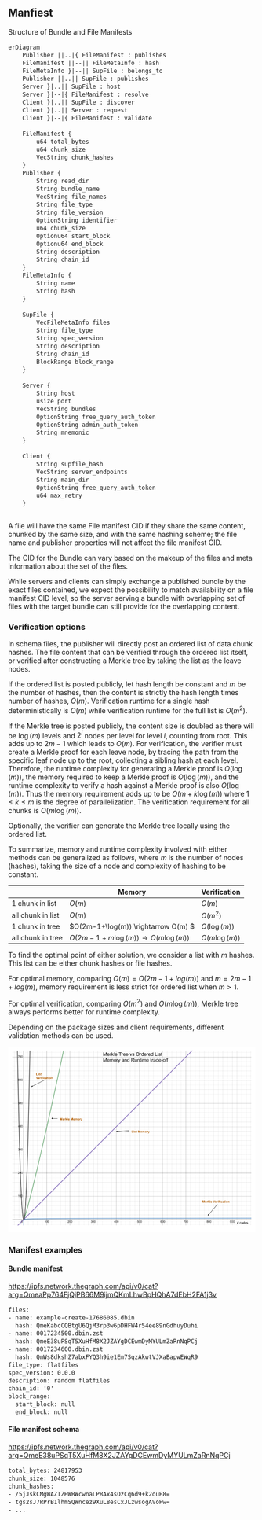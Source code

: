 ## Manfiest

Structure of Bundle and File Manifests

```mermaid
erDiagram
    Publisher ||..|{ FileManifest : publishes
    FileManifest ||--|| FileMetaInfo : hash
    FileMetaInfo }|--|| SupFile : belongs_to
    Publisher ||..|| SupFile : publishes
    Server }|..|| SupFile : host
    Server }|--|{ FileManifest : resolve
    Client }|..|| SupFile : discover
    Client }|..|| Server : request
    Client }|--|{ FileManifest : validate

    FileManifest {
        u64 total_bytes
        u64 chunk_size
        VecString chunk_hashes
    }
    Publisher {
        String read_dir
        String bundle_name
        VecString file_names
        String file_type
        String file_version
        OptionString identifier
        u64 chunk_size
        Optionu64 start_block
        Optionu64 end_block
        String description
        String chain_id
    }
    FileMetaInfo {
        String name
        String hash
    }

    SupFile {
        VecFileMetaInfo files
        String file_type
        String spec_version
        String description
        String chain_id
        BlockRange block_range
    }

    Server {
        String host
        usize port
        VecString bundles
        OptionString free_query_auth_token
        OptionString admin_auth_token
        String mnemonic
    }

    Client {
        String supfile_hash
        VecString server_endpoints
        String main_dir
        OptionString free_query_auth_token
        u64 max_retry
    }
    
```

A file will have the same File manifest CID if they share the same content, chunked by the same size, and with the same hashing scheme; the file name and publisher properties will not affect the file manifest CID.

The CID for the Bundle can vary based on the makeup of the files and meta information about the set of the files. 

While servers and clients can simply exchange a published bundle by the exact files contained, we expect the possibility to match availability on a file manifest CID level, so the server serving a bundle with overlapping set of files with the target bundle can still provide for the overlapping content. 


### Verification options

In schema files, the publisher will directly post an ordered list of data chunk hashes. The file content that can be verified through the ordered list itself, or verified after constructing a 
Merkle tree by taking the list as the leave nodes. 

If the ordered list is posted publicly, let hash length be constant and $m$ be the number of hashes, then the content is strictly the hash length times number of hashes, $O(m)$. Verification runtime for a single hash deterministically is $O(m)$ while verification runtime for the full list is $O(m^2)$.

If the Merkle tree is posted publicly, the content size is doubled as there will be $\log(m)$ levels and $2^i$ nodes per level for level $i$, counting from root. This adds up to $2m-1$ which leads to $O(m)$. For verification, the verifier must create a Merkle proof for each leave node, by tracing the path from the specific leaf node up to the root, collecting a sibling hash at each level. Therefore, the runtime complexity for generating a Merkle proof is $O(\log(m))$, the memory required to keep a Merkle proof is $O(\log(m))$, and the runtime complexity to verify a hash against a Merkle proof is also $O(\log(m))$. Thus the memory requirement adds up to be $O(m + k\log(m))$ where $1\leq k\leq m$ is the degree of parallelization. The verification requirement for all chunks is $O(m\log(m))$.

Optionally, the verifier can generate the Merkle tree locally using the ordered list.

To summarize, memory and runtime complexity involved with either methods can be generalized as follows, where $m$ is the number of nodes (hashes), taking the size of a node and complexity of hashing to be constant.

| | Memory | Verification |
| --- | --- | --- |
| 1 chunk in list | $O(m)$ | $O(m)$ | 
| all chunk in list | $O(m)$ | $O(m^2)$ | 
| 1 chunk in tree | $O(2m-1+\log(m)) \rightarrow O(m) $ | $O(\log(m))$ | 
| all chunk in tree | $O(2m-1+m\log(m)) \rightarrow O(m\log(m))$ | $O(m\log(m))$ | 


To find the optimal point of either solution, we consider a list with $m$ hashes. This list can be either chunk hashes or file hashes.

For optimal memory, comparing $O(m)=O(2m-1+log(m))$ and $m=2m-1+log(m)$, memory requirement is less strict for ordered list when $m> 1$.

For optimal verification, comparing $O(m^2)$ and $O(m\log(m))$, Merkle tree always performs better for runtime complexity. 

Depending on the package sizes and client requirements, different validation methods can be used.

![Diagram](./verification-tradeoffs.png)

### Manifest examples

#### Bundle manifest

https://ipfs.network.thegraph.com/api/v0/cat?arg=QmeaPp764FjQjPB66M9ijmQKmLhwBpHQhA7dEbH2FA1j3v
```
files:
- name: example-create-17686085.dbin
  hash: QmeKabcCQBtgU6QjM3rp3w6pDHFW4r54ee89nGdhuyDuhi
- name: 0017234500.dbin.zst
  hash: QmeE38uPSqT5XuHfM8X2JZAYgDCEwmDyMYULmZaRnNqPCj
- name: 0017234600.dbin.zst
  hash: QmWs8dkshZ7abxFYQ3h9ie1Em7SqzAkwtVJXaBapwEWqR9
file_type: flatfiles
spec_version: 0.0.0
description: random flatfiles
chain_id: '0'
block_range:
  start_block: null
  end_block: null
```

#### File manifest schema

https://ipfs.network.thegraph.com/api/v0/cat?arg=QmeE38uPSqT5XuHfM8X2JZAYgDCEwmDyMYULmZaRnNqPCj
```
total_bytes: 24817953
chunk_size: 1048576
chunk_hashes:
- /5jJskCMgWAZIZHWBWcwnaLP8Ax4sOzCq6d9+k2ouE8=
- tgs2sJ7RPrB1lhmSQWncez9XuL8esCxJLzwsogAVoPw=
- ...
```
